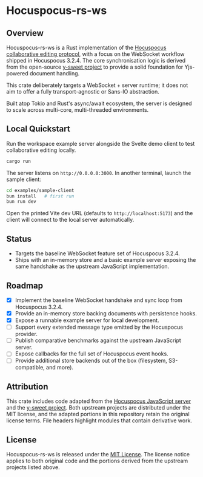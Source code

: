 # Hocuspocus-rs-ws

## Overview

Hocuspocus-rs-ws is a Rust implementation of the
[Hocuspocus collaborative editing protocol](https://github.com/ueberdosis/hocuspocus),
with a focus on the WebSocket workflow shipped in Hocuspocus 3.2.4. The core
synchronisation logic is derived from the open-source
[y-sweet project](https://github.com/y-sweet/y-sweet) to provide a solid
foundation for Yjs-powered document handling.

This crate deliberately targets a WebSocket + server runtime; it does not aim to
offer a fully transport-agnostic or Sans-IO abstraction.

Built atop Tokio and Rust's async/await ecosystem, the server is designed to
scale across multi-core, multi-threaded environments.

## Local Quickstart

Run the workspace example server alongside the Svelte demo client to test collaborative editing locally.

```bash
cargo run
```

The server listens on `http://0.0.0.0:3000`. In another terminal, launch the sample client:

```bash
cd examples/sample-client
bun install   # first run
bun run dev
```

Open the printed Vite dev URL (defaults to `http://localhost:5173`) and the client will connect to the local server automatically.

## Status

- Targets the baseline WebSocket feature set of Hocuspocus 3.2.4.
- Ships with an in-memory store and a basic example server exposing the same
  handshake as the upstream JavaScript implementation.

## Roadmap

- [x] Implement the baseline WebSocket handshake and sync loop from Hocuspocus 3.2.4.
- [x] Provide an in-memory store backing documents with persistence hooks.
- [x] Expose a runnable example server for local development.
- [ ] Support every extended message type emitted by the Hocuspocus provider.
- [ ] Publish comparative benchmarks against the upstream JavaScript server.
- [ ] Expose callbacks for the full set of Hocuspocus event hooks.
- [ ] Provide additional store backends out of the box (filesystem, S3-compatible, and more).

## Attribution

This crate includes code adapted from the
[Hocuspocus JavaScript server](https://github.com/ueberdosis/hocuspocus) and the
[y-sweet project](https://github.com/y-sweet/y-sweet). Both upstream projects
are distributed under the MIT license, and the adapted portions in this
repository retain the original license terms. File headers highlight modules
that contain derivative work.

## License

Hocuspocus-rs-ws is released under the [MIT License](LICENSE). The license
notice applies to both original code and the portions derived from the upstream
projects listed above.
